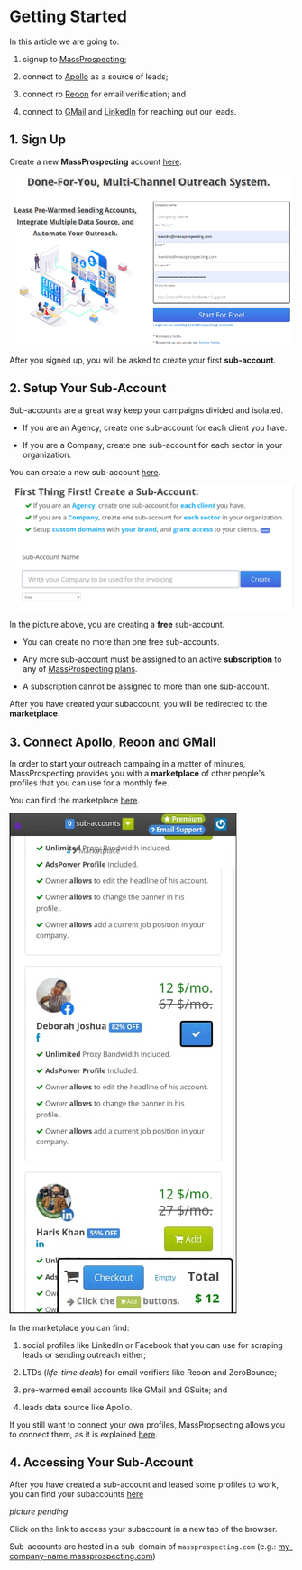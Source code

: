 # Getting Started

In this article we are going to:

1. signup to [MassProspecting](https://massprospecting.com); 

2. connect to [Apollo](https://www.apollo.io/) as a source of leads; 

3. connect ro [Reoon](https://emailverifier.reoon.com/) for email verification; and 

4. connect to [GMail](https://gmail.com) and [LinkedIn](https://linkedin.com) for reaching out our leads.

## 1. Sign Up

Create a new **MassProspecting** account [here](https://massprospecting.com/signup).

![MassProspecting SignUp](/assets/user/1-1.png)

After you signed up, you will be asked to create your first **sub-account**.

## 2. Setup Your Sub-Account

Sub-accounts are a great way keep your campaigns divided and isolated.

- If you are an Agency, create one sub-account for each client you have.

- If you are a Company, create one sub-account for each sector in your organization.

You can create a new sub-account [here](https://massprospecting.com/subaccounts/new).

![MassProspecting Sub-Account Creation](/assets/user/1-2.png)

In the picture above, you are creating a **free** sub-account.

- You can create no more than one free sub-accounts.

- Any more sub-account must be assigned to an active **subscription** to any of [MassProspecting plans](https://massprospecting.com/plans).

- A subscription cannot be assigned to more than one sub-account. 

After you have created your subaccount, you will be redirected to the **marketplace**.

## 3. Connect Apollo, Reoon and GMail

In order to start your outreach campaing in a matter of minutes, MassProspecting provides you with a **marketplace** of other people's profiles that you can use for a monthly fee.

You can find the marketplace [here](https://massprospecting.com/marketplace).

![MassProspecting Marketplace](/assets/user/1-3.jpeg)

In the marketplace you can find:

1. social profiles like LinkedIn or Facebook that you can use for scraping leads or sending outreach either;

2. LTDs (_life-time deals_) for email verifiers like Reoon and ZeroBounce;

3. pre-warmed email accounts like GMail and GSuite; and

4. leads data source like Apollo.

If you still want to connect your own profiles, MassPropsecting allows you to connect them, as it is explained [here](/user/3-registering-your-profiles.md).

## 4. Accessing Your Sub-Account

After you have created a sub-account and leased some profiles to work, you can find your subaccounts [here](https://massprospecting.com/subaccounts)

_picture pending_

Click on the link to access your subaccount in a new tab of the browser.

Sub-accounts are hosted in a sub-domain of `massprospecting.com` (e.g.: [my-company-name.massprospecting.com](https://s01.massprospecting.com))